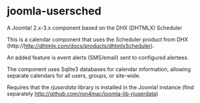 joomla-usersched
================

A Joomla! 2.x-3.x component based on the DHX (DHTMLX) Scheduler

This is a calendar component that uses the Scheduler product from DHX (http://http://dhtmlx.com/docs/products/dhtmlxScheduler).

An added feature is event alerts (SMS/email) sent to configured alertees.

The component uses Sqlite3 databases for calendar information, allowing separate calendars for all users, groups, or site-wide.

Requires that the *rjuserdata* library is installed in the Joomla! instance (find separately http://github.com/ron4mac/joomla-lib-rjuserdata)
